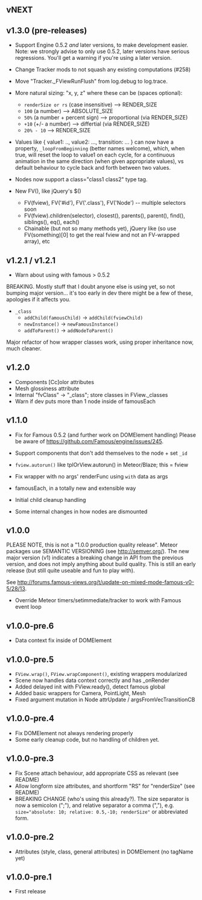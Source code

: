 ## vNEXT

## v1.3.0 (pre-releases)

* Support Engine 0.5.2 *and* later versions, to make development easier.
  Note: we strongly advise to only use 0.5.2, later versions have serious
  regressions.  You'll get a warning if you're using a later version.

* Change Tracker mods to not squash any existing computations (#258)
* Move "Tracker._FViewRunFlush" from log.debug to log.trace.

* More natural sizing: "x, y, z" where these can be (spaces optional):

  * `renderSize or rs` (case insensitive) --> RENDER_SIZE
  * `100` (a number) --> ABSOLUTE_SIZE
  * `50%` (a number + percent sign) --> proportional (via RENDER_SIZE)
  * `+10` (+/- a number) --> differtial (via RENDER_SIZE)
  * `20% - 10` --> RENDER_SIZE

* Values like { value1: .., value2: ..., transition: ... } can now have a
  property, `_loopFromBeginning` (better names welcome), which, when true,
  will reset the loop to value1 on each cycle, for a continuous animation
  in the same direction (when given appropriate values), vs default behaviour
  to cycle back and forth between two values.

* Nodes now support a class="class1 class2" type tag.

* New FV(), like jQuery's $()

  * FV(fview), FV('#id'), FV('.class'), FV('Node') -- multiple selectors soon
  * FV(fview).children(selector), closest(), parents(), parent(), find(),
    siblings(), eq(), each()
  * Chainable (but not so many methods yet), jQuery like (so use FV(something)[0]
    to get the real fview and not an FV-wrapped array), etc

## v1.2.1 / v1.2.1

* Warn about using with famous > 0.5.2

BREAKING.  Mostly stuff that I doubt anyone else is using yet, so not bumping
major version... it's too early in dev there might be a few of these, apologies
if it affects you.

* `_class`
  * `addChild(famousChild)` -> `addChild(fviewChild)`
  * `newInstance()` -> `newFamousInstance()`
  * `addToParent()` -> `addNodeToParent()`

Major refactor of how wrapper classes work, using proper inheritance now, much
cleaner.

## v1.2.0

* Components [Cc]olor attributes
* Mesh glossiness attribute
* Internal "fvClass" -> "_class"; store classes in FView._classes
* Warn if dev puts more than 1 node inside of famousEach

## v1.1.0

* Fix for Famous 0.5.2 (and further work on DOMElement handling)
  Please be aware of https://github.com/Famous/engine/issues/245.

* Support components that don't add themselves to the node + set `_id`
* `fview.autorun()` like tplOrView.autorun() in Meteor/Blaze; this = fview

* Fix wrapper with no args' renderFunc using `with` data as args
* famousEach, in a totally new and extensible way
* Initial child cleanup handling
* Some internal changes in how nodes are dismounted

## v1.0.0

PLEASE NOTE, this is not a "1.0.0 production quality release".  Meteor packages
use SEMANTIC VERSIONING (see http://semver.org/).  The new major version (v1)
indicates a breaking change in API from the previous version, and does not
imply anything about build quality.  This is still an early release (but still
quite useable and fun to play with).

See http://forums.famous-views.org/t/update-on-mixed-mode-famous-v0-5/28/13.

* Override Meteor timers/setimmediate/tracker to work with Famous event loop

## v1.0.0-pre.6

* Data context fix inside of DOMElement

## v1.0.0-pre.5

* `FView.wrap()`, `FView.wrapComponent()`, existing wrappers modularized
* Scene now handles data context correctly and has _onRender
* Added delayed init with FView.ready(), detect famous global
* Added basic wrappers for Camera, PointLight, Mesh
* Fixed argument mutation in Node attrUpdate / argsFromVecTransitionCB

## v1.0.0-pre.4

- Fix DOMElement not always rendering properly
- Some early cleanup code, but no handling of children yet.

## v1.0.0-pre.3

- Fix Scene attach behaviour, add appropriate CSS as relevant (see README)
- Allow longform size attributes, and shortform "RS" for "renderSize" (see README)
- BREAKING CHANGE (who's using this already?).  The size separator is now
  a semicolon (";"), and relative separator a comma (","), e.g.
  `size="absolute: 10; relative: 0.5,-10; renderSize"` or abbreviated form.

## v1.0.0-pre.2

- Attributes (style, class, general attributes) in DOMElement (no tagName yet)

## v1.0.0-pre.1

- First release